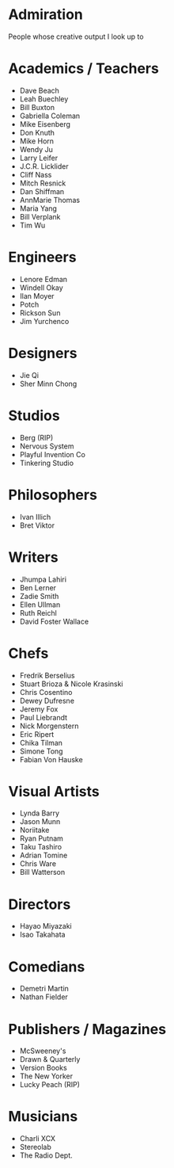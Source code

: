 # Admiration
People whose creative output I look up to

# Academics / Teachers
- Dave Beach
- Leah Buechley 
 - Bill Buxton
 - Gabriella Coleman
 - Mike Eisenberg
 - Don Knuth
 - Mike Horn
 - Wendy Ju
 - Larry Leifer
 - J.C.R. Licklider
 - Cliff Nass
 - Mitch Resnick
 - Dan Shiffman
 - AnnMarie Thomas
 - Maria Yang
 - Bill Verplank
 - Tim Wu
 
 # Engineers
 - Lenore Edman
 - Windell Okay
 - Ilan Moyer
 - Potch
 - Rickson Sun
 - Jim Yurchenco
 
 # Designers
 - Jie Qi
 - Sher Minn Chong
 
 # Studios
 - Berg (RIP)
 - Nervous System
 - Playful Invention Co
 - Tinkering Studio
 
  # Philosophers
 - Ivan Illich
 - Bret Viktor

# Writers
- Jhumpa Lahiri
- Ben Lerner
- Zadie Smith
- Ellen Ullman
- Ruth Reichl
- David Foster Wallace

# Chefs
- Fredrik Berselius
- Stuart Brioza & Nicole Krasinski
- Chris Cosentino
- Dewey Dufresne
- Jeremy Fox
- Paul Liebrandt 
- Nick Morgenstern
- Eric Ripert
- Chika Tilman
- Simone Tong
- Fabian Von Hauske

# Visual Artists
- Lynda Barry
- Jason Munn
- Noriitake
- Ryan Putnam
- Taku Tashiro
- Adrian Tomine
- Chris Ware
- Bill Watterson

# Directors
- Hayao Miyazaki
- Isao Takahata

# Comedians
- Demetri Martin
- Nathan Fielder

# Publishers / Magazines
- McSweeney's
- Drawn & Quarterly
- Version Books
- The New Yorker
- Lucky Peach (RIP)

# Musicians
- Charli XCX
- Stereolab
- The Radio Dept.
